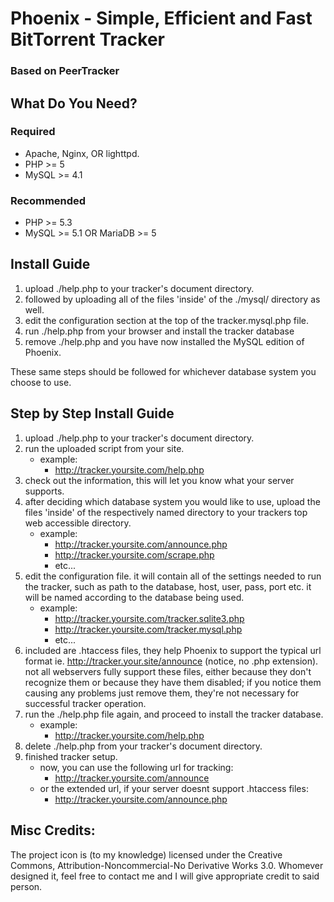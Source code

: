 # Phoenix - Simple, Efficient and Fast BitTorrent Tracker
### Based on PeerTracker


## What Do You Need?
### Required
* Apache, Nginx, OR lighttpd.
* PHP >= 5
* MySQL >= 4.1
### Recommended
* PHP >= 5.3
* MySQL >= 5.1 OR MariaDB >= 5

## Install Guide
1. upload ./help.php to your tracker's document directory.
2. followed by uploading all of the files 'inside' of the ./mysql/ directory as well.
3. edit the configuration section at the top of the tracker.mysql.php file.
4. run ./help.php from your browser and install the tracker database
5. remove ./help.php and you have now installed the MySQL edition of Phoenix.

These same steps should be followed for whichever database system you choose to use.

Step by Step Install Guide
--------------------------------------------------------------------------------------
1. upload ./help.php to your tracker's document directory.
2. run the uploaded script from your site.
   * example:
     * http://tracker.yoursite.com/help.php
3. check out the information, this will let you know what your server supports.
4. after deciding which database system you would like to use, upload the files 'inside'
   of the respectively named directory to your trackers top web accessible directory.
   * example:
     * http://tracker.yoursite.com/announce.php
     * http://tracker.yoursite.com/scrape.php
     * etc...
5. edit the configuration file. it will contain all of the settings needed to run
   the tracker, such as path to the database, host, user, pass, port etc. it will
   be named according to the database being used.
   * example:
     * http://tracker.yoursite.com/tracker.sqlite3.php
     * http://tracker.yoursite.com/tracker.mysql.php
     * etc...
6. included are .htaccess files, they help Phoenix to support the typical url
   format ie. http://tracker.your.site/announce (notice, no .php extension). not
   all webservers fully support these files, either because they don't recognize
   them or because they have them disabled; if you notice them causing any problems
   just remove them, they're not necessary for successful tracker operation.
7. run the ./help.php file again, and proceed to install the tracker database.
   * example:
     * http://tracker.yoursite.com/help.php
8. delete ./help.php from your tracker's document directory.
9. finished tracker setup.
   * now, you can use the following url for tracking:
     * http://tracker.yoursite.com/announce
   * or the extended url, if your server doesnt support .htaccess files:
     * http://tracker.yoursite.com/announce.php

## Misc Credits:
The project icon is (to my knowledge) licensed under the Creative Commons,
Attribution-Noncommercial-No Derivative Works 3.0. Whomever designed it,
feel free to contact me and I will give appropriate credit to said person.